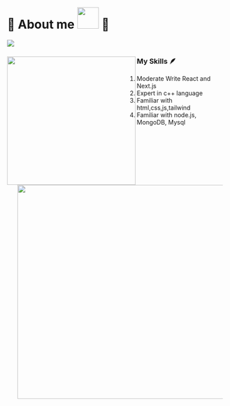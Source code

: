 # 🩷 About me <img src="https://images-wixmp-ed30a86b8c4ca887773594c2.wixmp.com/f/7e8b60ba-4c38-48f8-b55d-e3059ab520d7/dfogi2p-e14bb0f1-9e1d-4fe4-bda4-01b8a23544b9.jpg?token=eyJ0eXAiOiJKV1QiLCJhbGciOiJIUzI1NiJ9.eyJzdWIiOiJ1cm46YXBwOjdlMGQxODg5ODIyNjQzNzNhNWYwZDQxNWVhMGQyNmUwIiwiaXNzIjoidXJuOmFwcDo3ZTBkMTg4OTgyMjY0MzczYTVmMGQ0MTVlYTBkMjZlMCIsIm9iaiI6W1t7InBhdGgiOiJcL2ZcLzdlOGI2MGJhLTRjMzgtNDhmOC1iNTVkLWUzMDU5YWI1MjBkN1wvZGZvZ2kycC1lMTRiYjBmMS05ZTFkLTRmZTQtYmRhNC0wMWI4YTIzNTQ0YjkuanBnIn1dXSwiYXVkIjpbInVybjpzZXJ2aWNlOmZpbGUuZG93bmxvYWQiXX0.quNKesqcUIaS6DwhJnlCkeJ-DPSh911hCS1wdlZ1x2g" style="height:50px"> 🩷 


<img src="https://readme-typing-svg.herokuapp.com?font=Fira+Code&pause=1000&color=F756EE&background=FFADFA00&random=false&width=800&lines=Welcome!+to+my+profile🩷🩷🩷;Nice+to+meet+you🩷🩷🩷;" />



<div >
      <div>
        <img align="left" src="https://i.pinimg.com/564x/dc/98/ae/dc98ae04a681496bd90f4dbac7c78206.jpg" width="300">
      </div>

  <div>
    <h3>
            My Skills 🪶     
    </h3>
    <ol>
        <li>
          Moderate Write React and Next.js
        </li>
        <li>
            Expert in c++ language
          </li>
        <li>
            Familiar with html,css,js,tailwind
          </li>
      <li>
            Familiar with node.js, MongoDB, Mysql
          </li>
          <br>
          <img src="https://skillicons.dev/icons?i=js,html,css,cpp,nodejs,nextjs,postgres,react,tailwind,ts" width="500">
    </ol>
        
  </div>
</div>



